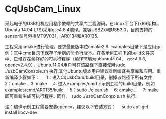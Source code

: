 # CqUsbCam_Linux
采起电子的USB相机应用程序依赖的共享库工程源码。在Linux平台下(x86架构，Ubuntu 14.04 LTS)采用gcc4.8.4编译。兼容USB2.0和USB3.0，目前支持的sensor型号包括MT9V034，AR0134和AR0135. 

工程采用cmake进行管理，要求最低版本位cmake2.8.
examples目录下是应用示例：其中cmd目录下保存了示例的命令行版本。在各示例工程下的build文件夹中，已经存在编译好的可执行程序（编译环境为ubuntu14.04， gcc4.8.6, opencv2.4.9），Ubuntu14.04用户可在该路径下直接使用sudo ./usbCamConsole.sh 执行.其他Ubuntu版本用户建议重新编译共享库和应用。重新编译步骤如下：
      1：进入CqUsbCam/build目录，删掉该路径下所有文件
      2：cmake ..
      3: make
      4: 进入examples/cmd下示例工程的build目录，例如examples/cmd/AR0135/build
      5：sudo ./clean.sh
      6: cmake ..
      7: make
即可重新生成可执行程序。同样， sudo ./usbCamConsole.sh 执行.

注：编译示例工程需要安装opencv，建议以下安装方式：
     sudo apt-get install libcv-dev
